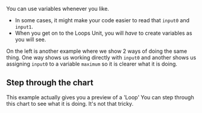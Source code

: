 You can use variables whenever you like. 

- In some cases, it might make your code easier to read that `input0` and `input1`.
- When you get on to the Loops Unit, you will *have* to create variables as you will see.

On the left is another example where we show 2 ways of doing the same thing. One way shows us working directly with `input0` and another shows us assigning `input0` to a variable `maximum` so it is clearer what it is doing.

## Step through the chart
This example actually gives you a preview of a 'Loop' You can step through this chart to see what it is doing. It's not that tricky.

